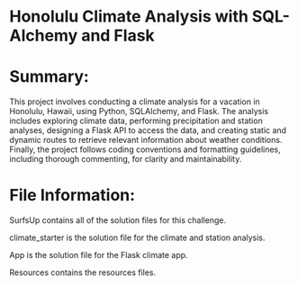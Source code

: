 # Honolulu Climate Analysis with SQL-Alchemy and Flask

# Summary:

This project involves conducting a climate analysis for a vacation in Honolulu, Hawaii, using Python, SQLAlchemy, and Flask. The analysis includes exploring climate data, performing precipitation and station analyses, designing a Flask API to access the data, and creating static and dynamic routes to retrieve relevant information about weather conditions. Finally, the project follows coding conventions and formatting guidelines, including thorough commenting, for clarity and maintainability.

# File Information:
SurfsUp contains all of the solution files for this challenge. 

climate_starter is the solution file for the climate and station analysis. 

App is the solution file for the Flask climate app. 

Resources contains the resources files. 
